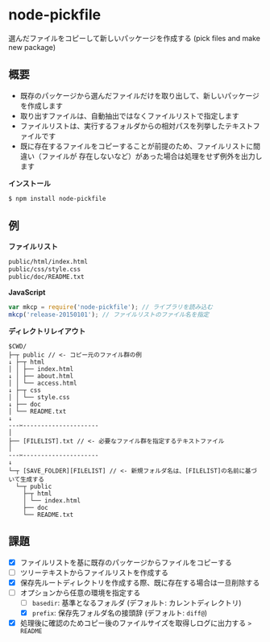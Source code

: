 # node-pickfile

選んだファイルをコピーして新しいパッケージを作成する
(pick files and make new package)

## 概要

- 既存のパッケージから選んだファイルだけを取り出して、新しいパッケージを作成します
- 取り出すファイルは、自動抽出ではなくファイルリストで指定します
- ファイルリストは、実行するフォルダからの相対パスを列挙したテキストファイルです
- 既に存在するファイルをコピーすることが前提のため、ファイルリストに間違い（ファイルが
存在しないなど）があった場合は処理をせず例外を出力します


__インストール__

```sh
$ npm install node-pickfile
```


## 例

__ファイルリスト__

```txt
public/html/index.html
public/css/style.css
public/doc/README.txt
```

__JavaScript__

```js
var mkcp = require('node-pickfile'); // ライブラリを読み込む
mkcp('release-20150101'); // ファイルリストのファイル名を指定
```

__ディレクトリレイアウト__

```
$CWD/
├─┬ public // <- コピー元のファイル群の例
↓ ├─┬ html
│ │ ├── index.html
↓ │ ├── about.html
│ │ └── access.html
↓ ├─┬ css
│ │ └── style.css
↓ ├── doc
│ └── README.txt
↓
---✂︎---------------------
│
├── [FILELIST].txt // <- 必要なファイル群を指定するテキストファイル
│
---✂︎---------------------
↓
└─┬ [SAVE_FOLDER][FILELIST] // <- 新規フォルダ名は、[FILELIST]の名前に基づいて生成する
  └─┬ public
    ├─┬ html
    │ └── index.html
    ├── doc
    └── README.txt
```


## 課題

- [x] ファイルリストを基に既存のパッケージからファイルをコピーする
- [ ] ツリーテキストからファイルリストを作成する
- [x] 保存先ルートディレクトリを作成する際、既に存在する場合は一旦削除する
- [ ] オプションから任意の環境を指定する
    - [ ] `basedir`: 基準となるフォルダ (デフォルト: カレントディレクトリ)
    - [x] `prefix`: 保存先フォルダ名の接頭辞 (デフォルト: `diff@`)
- [x] 処理後に確認のためコピー後のファイルサイズを取得しログに出力する `> README`
